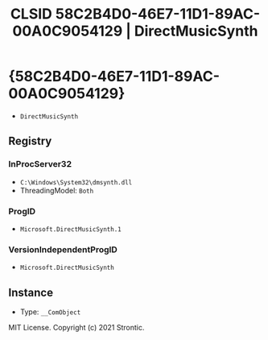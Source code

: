 ﻿---
title: "CLSID 58C2B4D0-46E7-11D1-89AC-00A0C9054129 | DirectMusicSynth"
excerpt: What is COM-Object CLSID 58C2B4D0-46E7-11D1-89AC-00A0C9054129?
---

# {58C2B4D0-46E7-11D1-89AC-00A0C9054129}

* `DirectMusicSynth`

## Registry


### InProcServer32

* `C:\Windows\System32\dmsynth.dll`
* ThreadingModel: `Both`

### ProgID

* `Microsoft.DirectMusicSynth.1`

### VersionIndependentProgID

* `Microsoft.DirectMusicSynth`

## Instance

* Type: `__ComObject`

MIT License. Copyright (c) 2021 Strontic.


